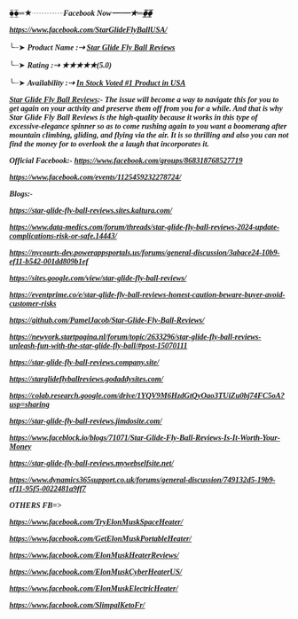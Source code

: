 <p>⧳⧳═★┈┈┈┈<span style="font-family: Georgia, serif;"><em><strong>Facebook Now┈┈┈┈★═⧳⧳</strong></em></span></p>
<p><a href="https://www.facebook.com/StarGlideFlyBallUSA/"><span style="font-family: Georgia, serif;"><em><strong>https://www.facebook.com/StarGlideFlyBallUSA/</strong></em></span></a></p>
<p>╰┈➤ <span style="font-family: Georgia, serif;"><em><strong>Product Name :⇢ </strong></em></span><a href="https://hotdeal24x7.com/star-glide-fly-ball-buy"><span style="font-family: Georgia, serif;"><em><u><strong>Star Glide Fly Ball Reviews</strong></u></em></span></a></p>
<p>╰┈➤ <span style="font-family: Georgia, serif;"><em><strong>Rating :⇢ ★★★★★(5.0)</strong></em></span></p>
<p>╰┈➤ <span style="font-family: Georgia, serif;"><em><strong>Availability :⇢ <a href="https://hotdeal24x7.com/star-glide-fly-ball-buy">In Stock Voted #1 Product in </a></strong></em></span><a href="https://hotdeal24x7.com/star-glide-fly-ball-buy"><span style="font-family: Georgia, serif;"><em><strong>USA</strong></em></span></a></p>
<p><a href="https://hotdeal24x7.com/star-glide-fly-ball-buy"><span style="font-family: Georgia, serif;"><em><u><strong>Star Glide Fly Ball Reviews</strong></u></em></span></a><span style="font-family: Georgia, serif;"><em><strong>:- The issue will become a way to navigate this for you to get again on your activity and preserve them off from you for a while. And that is why Star Glide Fly Ball Reviews is the high-quality because it works in this type of excessive-elegance spinner so as to come rushing again to you want a boomerang after mountain climbing, gliding, and flying via the air. It is so thrilling and also you can not find the money for to overlook the a laugh that incorporates it.</strong></em></span></p>
<p><span style="font-family: Georgia, serif;"><em><strong>Official Facebook:- <a href="https://www.facebook.com/groups/868318768527719">https://www.facebook.com/groups/868318768527719</a></strong></em></span></p>
<p><a href="https://www.facebook.com/events/1125459232278724/"><span style="font-family: Georgia, serif;"><em><strong>https://www.facebook.com/events/1125459232278724/</strong></em></span></a></p>
<p><span style="font-family: Georgia, serif;"><em><strong>Blogs:- </strong></em></span></p>
<p><a href="https://star-glide-fly-ball-reviews.sites.kaltura.com/"><span style="font-family: Georgia, serif;"><em><strong>https://star-glide-fly-ball-reviews.sites.kaltura.com/</strong></em></span></a></p>
<p><a href="https://www.data-medics.com/forum/threads/star-glide-fly-ball-reviews-2024-update-complications-risk-or-safe.14443/"><span style="font-family: Georgia, serif;"><em><strong>https://www.data-medics.com/forum/threads/star-glide-fly-ball-reviews-2024-update-complications-risk-or-safe.14443/</strong></em></span></a></p>
<p><a href="https://nycourts-dev.powerappsportals.us/forums/general-discussion/3abace24-10b9-ef11-b542-001dd809b1ef"><span style="font-family: Georgia, serif;"><em><strong>https://nycourts-dev.powerappsportals.us/forums/general-discussion/3abace24-10b9-ef11-b542-001dd809b1ef</strong></em></span></a></p>
<p><a href="https://sites.google.com/view/star-glide-fly-ball-reviews/"><span style="font-family: Georgia, serif;"><em><strong>https://sites.google.com/view/star-glide-fly-ball-reviews/</strong></em></span></a></p>
<p><a href="https://eventprime.co/e/star-glide-fly-ball-reviews-honest-caution-beware-buyer-avoid-customer-risks"><span style="font-family: Georgia, serif;"><em><strong>https://eventprime.co/e/star-glide-fly-ball-reviews-honest-caution-beware-buyer-avoid-customer-risks</strong></em></span></a></p>
<p><a href="https://github.com/PamelJacob/Star-Glide-Fly-Ball-Reviews/"><span style="font-family: Georgia, serif;"><em><strong>https://github.com/PamelJacob/Star-Glide-Fly-Ball-Reviews/</strong></em></span></a></p>
<p><a href="https://newyork.startpagina.nl/forum/topic/2633296/star-glide-fly-ball-reviews-unleash-fun-with-the-star-glide-fly-ball/#post-15070111"><span style="font-family: Georgia, serif;"><em><strong>https://newyork.startpagina.nl/forum/topic/2633296/star-glide-fly-ball-reviews-unleash-fun-with-the-star-glide-fly-ball/#post-15070111</strong></em></span></a></p>
<p><a href="https://star-glide-fly-ball-reviews.company.site/"><span style="font-family: Georgia, serif;"><em><strong>https://star-glide-fly-ball-reviews.company.site/</strong></em></span></a></p>
<p><a href="https://starglideflyballreviews.godaddysites.com/"><span style="font-family: Georgia, serif;"><em><strong>https://starglideflyballreviews.godaddysites.com/</strong></em></span></a></p>
<p><span style="font-family: Georgia, serif;"><em><strong><a href="https://colab.research.google.com/drive/1YQV9M6HzdGtQyOao3TUiZu0bj74FC5oA?usp=sharing">https://colab.research.google.com/drive/1YQV9M6HzdGtQyOao3TUiZu0bj74FC5oA?usp=sharing</a> </strong></em></span></p>
<p><a href="https://star-glide-fly-ball-reviews.jimdosite.com/"><span style="font-family: Georgia, serif;"><em><strong>https://star-glide-fly-ball-reviews.jimdosite.com/</strong></em></span></a></p>
<p><a href="https://www.faceblock.io/blogs/71071/Star-Glide-Fly-Ball-Reviews-Is-It-Worth-Your-Money"><span style="font-family: Georgia, serif;"><em><strong>https://www.faceblock.io/blogs/71071/Star-Glide-Fly-Ball-Reviews-Is-It-Worth-Your-Money</strong></em></span></a></p>
<p><a href="https://star-glide-fly-ball-reviews.mywebselfsite.net/"><span style="font-family: Georgia, serif;"><em><strong>https://star-glide-fly-ball-reviews.mywebselfsite.net/</strong></em></span></a></p>
<p><a href="https://www.dynamics365support.co.uk/forums/general-discussion/749132d5-19b9-ef11-95f5-0022481a9ff7"><span style="font-family: Georgia, serif;"><em><strong>https://www.dynamics365support.co.uk/forums/general-discussion/749132d5-19b9-ef11-95f5-0022481a9ff7</strong></em></span></a></p>
<p><span style="font-family: Georgia, serif;"><em><strong>OTHERS FB=&gt;</strong></em></span></p>
<p><a href="https://www.facebook.com/TryElonMuskSpaceHeater/"><span style="font-family: Georgia, serif;"><em><u><strong>https://www.facebook.com/TryElonMuskSpaceHeater/</strong></u></em></span></a></p>
<p><a href="https://www.facebook.com/GetElonMuskPortableHeater/"><span style="font-family: Georgia, serif;"><em><u><strong>https://www.facebook.com/GetElonMuskPortableHeater/</strong></u></em></span></a></p>
<p><a href="https://www.facebook.com/ElonMuskHeaterReviews/"><span style="font-family: Georgia, serif;"><em><u><strong>https://www.facebook.com/ElonMuskHeaterReviews/</strong></u></em></span></a></p>
<p><a href="https://www.facebook.com/ElonMuskCyberHeaterUS/"><span style="font-family: Georgia, serif;"><em><u><strong>https://www.facebook.com/ElonMuskCyberHeaterUS/</strong></u></em></span></a></p>
<p><a href="https://www.facebook.com/ElonMuskElectricHeater/"><span style="font-family: Georgia, serif;"><em><u><strong>https://www.facebook.com/ElonMuskElectricHeater/</strong></u></em></span></a></p>
<p><a href="https://www.facebook.com/SlimpalKetoFr/"><span style="font-family: Georgia, serif;"><em><u><strong>https://www.facebook.com/SlimpalKetoFr/</strong></u></em></span></a></p>
